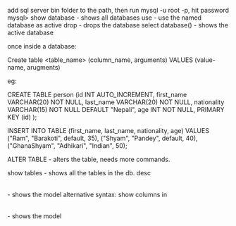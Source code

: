add sql server bin folder to the path, then run mysql -u root -p, hit password
mysql> 
show database - shows all databases
use <database> - use the named database as active
drop <database> - drops the database
select database() - shows the active database

once inside a database:

Create table <table_name> (column_name, arguments) VALUES (value-name, arugments)

eg: 

CREATE TABLE person (id INT AUTO_INCREMENT,
    first_name VARCHAR(20) NOT NULL,
    last_name VARCHAR(20) NOT NULL,
    nationality VARCHAR(15) NOT NULL DEFAULT "Nepali",
    age INT NOT NULL,
    PRIMARY KEY (id)
    );

INSERT INTO TABLE (first_name, last_name, nationality, age) VALUES
        ("Ram", "Barakoti", default, 35),
        ("Shyam", "Pandey", default, 40),
        ("GhanaShyam", "Adhikari", "Indian", 50);



ALTER TABLE <table> - alters the table, needs more commands.

show tables - shows all the tables in the db.
desc <table> - shows the model
alternative syntax:
show columns in <table> - shows the model